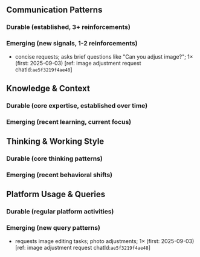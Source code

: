 ## Communication Patterns
### Durable (established, 3+ reinforcements)

### Emerging (new signals, 1-2 reinforcements)
- concise requests; asks brief questions like "Can you adjust image?"; 1× (first: 2025-09-03) [ref: image adjustment request chatId:`ae5f3219f4ae48`]

## Knowledge & Context
### Durable (core expertise, established over time)

### Emerging (recent learning, current focus)

## Thinking & Working Style
### Durable (core thinking patterns)

### Emerging (recent behavioral shifts)

## Platform Usage & Queries
### Durable (regular platform activities)

### Emerging (new query patterns)
- requests image editing tasks; photo adjustments; 1× (first: 2025-09-03) [ref: image adjustment request chatId:`ae5f3219f4ae48`]